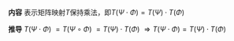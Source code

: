 **内容**
表示矩阵映射$T$保持乘法，即$T(\Psi\cdot\Phi)=T(\Psi)\cdot T(\Phi)$

**推导**
$T(\Psi\cdot\Phi)$
$=T(\Psi\circ\Phi)$
$=T(\Psi)\cdot T(\Phi)$
$\Rightarrow T(\Psi\cdot\Phi)=T(\Psi)\cdot T(\Phi)$